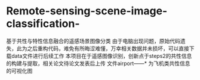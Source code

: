 # Remote-sensing-scene-image-classification-
基于共性与特性信息融合的遥感场景图像分类
由于电脑出现问题，原始代码遗失，此为之后重构代码，难免有所晦涩难懂，万幸相关数据并未损坏，可以直接下载data文件进行后续工作
本项目在于遥感图像识别，创新点于steps2的共性信息的构建与提取，相关论文待论文发表后上传
文件airport——*  为飞机类共性信息的可视化图
